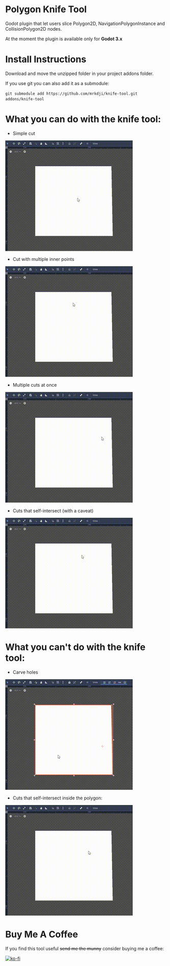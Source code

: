 # Polygon Knife Tool
 Godot plugin that let users slice Polygon2D, NavigationPolygonInstance and CollisionPolygon2D nodes.
 
 At the moment the plugin is available only for **Godot 3.x**

# Install Instructions
Download and move the unzipped folder in your project addons folder.

If you use git you can also add it as a submodule:

`git submodule add https://github.com/mrkdji/knife-tool.git addons/knife-tool`

# What you can do with the knife tool:
- Simple cut

![simple_cut](images\simple_cut.gif)

- Cut with multiple inner points

![multiple_points](images\multiple_points.gif)

- Multiple cuts at once

![multiple_cuts](images\multiple_cuts.gif)

- Cuts that self-intersect (with a caveat)

![self_intersection](images\self_intersection.gif)

# What you can't do with the knife tool:
- Carve holes

![hole](images\hole.gif)

- Cuts that self-intersect inside the polygon:

![self_intersection_inside](images\self_intersection_inside.gif)



# Buy Me A Coffee

If you find this tool useful ~~send me the munny~~ consider buying me a coffee:

[![ko-fi](https://ko-fi.com/img/githubbutton_sm.svg)](https://ko-fi.com/T6T0LN52)
